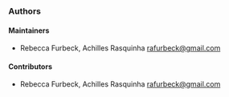 ### Authors

#### Maintainers

* Rebecca Furbeck, Achilles Rasquinha <rafurbeck@gmail.com>

#### Contributors

* Rebecca Furbeck, Achilles Rasquinha <rafurbeck@gmail.com>